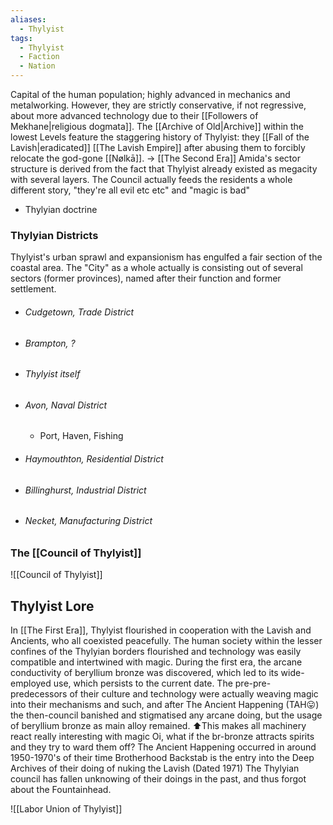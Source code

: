 ```yaml
---
aliases:
  - Thylyist
tags:
  - Thylyist
  - Faction
  - Nation
---
```

Capital of the human population; highly advanced in mechanics and metalworking. However, they are strictly conservative, if not regressive, about more advanced technology due to their [[Followers of Mekhane|religious dogmata]]. 
The [[Archive of Old|Archive]] within the lowest Levels feature the staggering history of Thylyist: they [[Fall of the Lavish|eradicated]] [[The Lavish Empire]] after abusing them to forcibly relocate the god-gone [[Nølkā]]. -> [[The Second Era]]
Amida's sector structure is derived from the fact that Thylyist already existed as megacity with several layers.
The Council actually feeds the residents a whole different story, "they're all evil etc etc" and "magic is bad"

-   Thylyian doctrine
### Thylyian Districts
Thylyist's urban sprawl and expansionism has engulfed a fair section of the coastal area. 
The "City" as a whole actually is consisting out of several sectors (former provinces), named after their function and former settlement. 
- ###### Cudgetown, Trade District
- ###### Brampton, ?
- ###### Thylyist itself
- ###### Avon, Naval District 
	- Port, Haven, Fishing
- ###### Haymouthton, Residential District
- ###### Billinghurst, Industrial District
- ###### Necket, Manufacturing District

### The [[Council of Thylyist]]
![[Council of Thylyist]]


## Thylyist Lore
In [[The First Era]], Thylyist flourished in cooperation with the Lavish and Ancients, who all coexisted peacefully.
The human society within the lesser confines of the Thylyian borders flourished and technology was easily compatible and intertwined with magic. 
During the first era, the arcane conductivity of beryllium bronze was discovered, which led to its wide-employed use, which persists to the current date. 
	The pre-pre-predecessors of their culture and technology were actually weaving magic into their mechanisms and such, and after The Ancient Happening (TAH😛) the then-council banished and stigmatised any arcane doing, but the usage of beryllium bronze as main alloy remained.
	⬆️This makes all machinery react really interesting with magic
	Oi, what if the br-bronze attracts spirits and they try to ward them off?
	The Ancient Happening occurred in around 1950-1970's of their time
	Brotherhood Backstab is the entry into the Deep Archives of their doing of nuking the Lavish (Dated 1971)
	The Thylyian council has fallen unknowing of their doings in the past, and thus forgot about the Fountainhead.


![[Labor Union of Thylyist]]